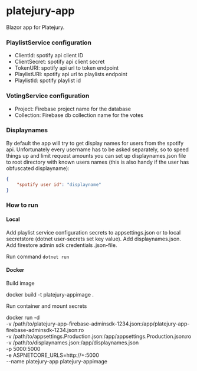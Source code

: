 # platejury-app
Blazor app for Platejury.

### PlaylistService configuration

- ClientId: spotify api client ID
- ClientSecret: spotify api client secret
- TokenURI: spotify api url to token endpoint
- PlaylistURI: spotify api url to playlists endpoint
- PlaylistId: spotify playlist id

### VotingService configuration

- Project: Firebase project name for the database
- Collection: Firebase db collection name for the votes

### Displaynames

By default the app will try to get display names for users from the spotify api.
Unfortunately every username has to be asked separately, so to speed things up and limit request amounts you can set up 
displaynames.json file to root directory with known users names (this is also handy if the user has obfuscated displayname):
```json
{
    "spotify user id": "displayname"
}
```

### How to run

#### Local

Add playlist service configuration secrets to appsettings.json or to local secretstore (dotnet user-secrets set key value).
Add displaynames.json.
Add firestore admin sdk credentials .json-file.

Run command `dotnet run`

#### Docker

Build image

docker build -t platejury-appimage .

Run container and mount secrets

docker run -d \
  -v /path/to/platejury-app-firebase-adminsdk-1234.json:/app/platejury-app-firebase-adminsdk-1234.json:ro \
  -v /path/to/appsettings.Production.json:/app/appsettings.Production.json:ro \
  -v /path/to/displaynames.json:/app/displaynames.json \
  -p 5000:5000 \
  -e ASPNETCORE_URLS=http://+:5000 \
  --name platejury-app platejury-appimage